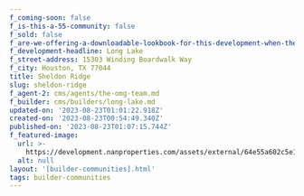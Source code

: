 ```yaml
---
f_coming-soon: false
f_is-this-a-55-community: false
f_sold: false
f_are-we-offering-a-downloadable-lookbook-for-this-development-when-they-submit-their-contact-info: false
f_development-headline: Long Lake
f_street-address: 15303 Winding Boardwalk Way
f_city: Houston, TX 77044
title: Sheldon Ridge
slug: sheldon-ridge
f_agent-2: cms/agents/the-omg-team.md
f_builder: cms/builders/long-lake.md
updated-on: '2023-08-23T01:01:22.918Z'
created-on: '2023-08-23T00:54:49.340Z'
published-on: '2023-08-23T01:07:15.744Z'
f_featured-image:
  url: >-
    https://development.nanproperties.com/assets/external/64e55a602c5e18cbf296b44c_new-homes-community-sheldon-ridge.webp
  alt: null
layout: '[builder-communities].html'
tags: builder-communities
---
```




